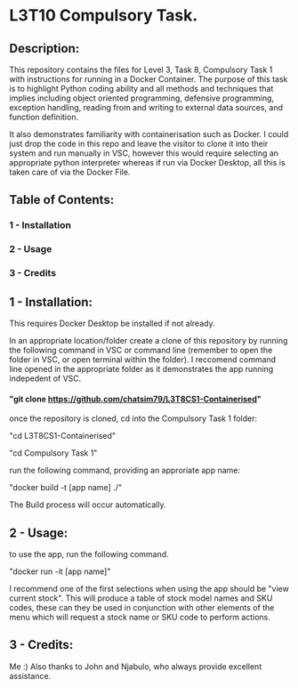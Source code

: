 # L3T10 Compulsory Task.

## Description:

This repository contains the files for Level 3, Task 8, Compulsory 
Task 1 with instructions for running in a Docker Container. The 
purpose of this task is to highlight Python coding ability and all
methods and techniques that implies including object oriented programming, 
defensive programming, exception handling, reading from and writing to 
external data sources, and function definition.

It also demonstrates familiarity with containerisation such as Docker. 
I could just drop the code in this repo and leave the visitor to 
clone it into their system and run manually in VSC, however this 
would require selecting an appropriate python interpreter whereas 
if run via Docker Desktop, all this is taken care of via the Docker 
File.

## Table of Contents:

### 1 - Installation
### 2 - Usage
### 3 - Credits

## 1 - Installation:

This requires Docker Desktop be installed if not already.

In an appropriate location/folder create a clone of this repository by 
running the following command in VSC or command line (remember to open 
the folder in VSC, or open terminal within the folder). I reccomend 
command line opened in the appropriate folder as it demonstrates the 
app running indepedent of VSC.

#### "git clone https://github.com/chatsim79/L3T8CS1-Containerised"

once the repository is cloned, cd into the Compulsory Task 1 folder:

"cd L3T8CS1-Containerised"

"cd Compulsory Task 1"

run the following command, providing an approriate app name:

"docker build -t [app name] ./"

The Build process will occur automatically.

## 2 - Usage:

to use the app, run the following command.

"docker run -it [app name]"

I recommend one of the first selections when using the app should be
"view current stock". This will produce a table of stock model names
and SKU codes, these can they be used in conjunction with other 
elements of the menu which will request a stock name or SKU code to 
perform actions.

## 3 - Credits: 

Me :) Also thanks to John and Njabulo, who always provide excellent
assistance.

